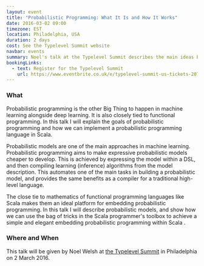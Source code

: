 ```yaml
---
layout: event
title: "Probabilistic Programming: What It Is and How It Works"
date: 2016-03-02 09:00
timezone: EST
location: Philadelphia, USA
duration: 2 days
cost: See the Typelevel Summit website
navbar: events
summary: Noel's talk at the Typelevel Summit describes the main ideas behind probabilistic programming and how to implement it in Scala.
bookingLinks:
  - text: Register for the Typelevel Summit
    url: https://www.eventbrite.co.uk/e/typelevel-summit-us-tickets-20778897241 
---
```


### What

Probabilistic programming is the other Big Thing to happen in machine learning alongside deep learning. It is also closely tied to functional programming. In this talk I will explain the goals of probabilistic programming and how we can implement a probabilistic programming language in Scala.

Probabilistic models are one of the main approaches in machine learning. Probabilistic programming aims to make expressive probabilistic models cheaper to develop. This is achieved by expressing the model within a DSL, and then compiling learning (inference) algorithms from the model description. This automates one of the main tasks in building a probabilistic model, and provides the same benefits as a compiler for a traditional high-level language. 

The close tie to mathematics of functional programming languages like Scala makes them an ideal platform for embedding probabilistic programming. In this talk I will describe probabilistic models, and show how we can use the bag of tricks in the Scala programmer's toolbox to achieve a simple and elegant embedding probabilistic programming within Scala .


### Where and When

This talk will be given by Noel Welsh at [the Typelevel Summit][typelevel-summit] in Philadelphia on 2 March 2016.

[typelevel-summit]: http://typelevel.org/event/2016-03-summit-philadelphia/
